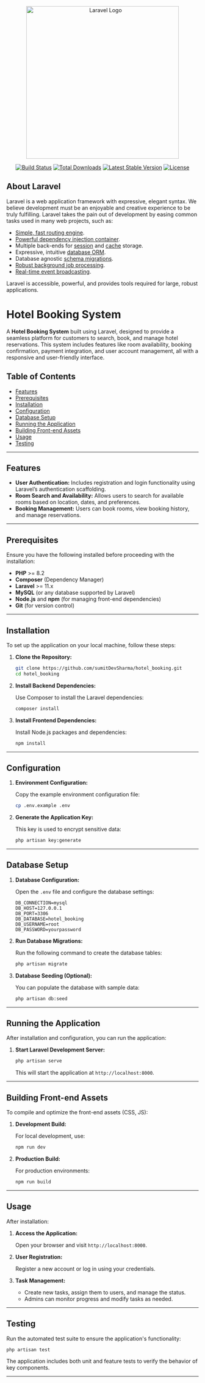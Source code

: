<p align="center"><a href="https://laravel.com" target="_blank"><img src="https://raw.githubusercontent.com/laravel/art/master/logo-lockup/5%20SVG/2%20CMYK/1%20Full%20Color/laravel-logolockup-cmyk-red.svg" width="400" alt="Laravel Logo"></a></p>

<p align="center">
<a href="https://github.com/laravel/framework/actions"><img src="https://github.com/laravel/framework/workflows/tests/badge.svg" alt="Build Status"></a>
<a href="https://packagist.org/packages/laravel/framework"><img src="https://img.shields.io/packagist/dt/laravel/framework" alt="Total Downloads"></a>
<a href="https://packagist.org/packages/laravel/framework"><img src="https://img.shields.io/packagist/v/laravel/framework" alt="Latest Stable Version"></a>
<a href="https://packagist.org/packages/laravel/framework"><img src="https://img.shields.io/packagist/l/laravel/framework" alt="License"></a>
</p>

## About Laravel

Laravel is a web application framework with expressive, elegant syntax. We believe development must be an enjoyable and creative experience to be truly fulfilling. Laravel takes the pain out of development by easing common tasks used in many web projects, such as:

- [Simple, fast routing engine](https://laravel.com/docs/routing).
- [Powerful dependency injection container](https://laravel.com/docs/container).
- Multiple back-ends for [session](https://laravel.com/docs/session) and [cache](https://laravel.com/docs/cache) storage.
- Expressive, intuitive [database ORM](https://laravel.com/docs/eloquent).
- Database agnostic [schema migrations](https://laravel.com/docs/migrations).
- [Robust background job processing](https://laravel.com/docs/queues).
- [Real-time event broadcasting](https://laravel.com/docs/broadcasting).

Laravel is accessible, powerful, and provides tools required for large, robust applications.



# Hotel Booking System

A **Hotel Booking System** built using Laravel, designed to provide a seamless platform for customers to search, book, and manage hotel reservations. This system includes features like room availability, booking confirmation, payment integration, and user account management, all with a responsive and user-friendly interface.

## Table of Contents

- [Features](#features)
- [Prerequisites](#prerequisites)
- [Installation](#installation)
- [Configuration](#configuration)
- [Database Setup](#database-setup)
- [Running the Application](#running-the-application)
- [Building Front-end Assets](#building-front-end-assets)
- [Usage](#usage)
- [Testing](#testing)

---

## Features

- **User Authentication:** Includes registration and login functionality using Laravel’s authentication scaffolding.
- **Room Search and Availability:** Allows users to search for available rooms based on location, dates, and preferences.
- **Booking Management:** Users can book rooms, view booking history, and manage reservations.

---

## Prerequisites

Ensure you have the following installed before proceeding with the installation:

- **PHP** >= 8.2
- **Composer** (Dependency Manager)
- **Laravel** >= 11.x
- **MySQL** (or any database supported by Laravel)
- **Node.js** and **npm** (for managing front-end dependencies)
- **Git** (for version control)

---

## Installation

To set up the application on your local machine, follow these steps:

1. **Clone the Repository:**

   ```bash
   git clone https://github.com/sumitDevSharma/hotel_booking.git
   cd hotel_booking
   ```

2. **Install Backend Dependencies:**

   Use Composer to install the Laravel dependencies:

   ```bash
   composer install
   ```

3. **Install Frontend Dependencies:**

   Install Node.js packages and dependencies:

   ```bash
   npm install
   ```

---

## Configuration

1. **Environment Configuration:**

   Copy the example environment configuration file:

   ```bash
   cp .env.example .env
   ```

2. **Generate the Application Key:**

   This key is used to encrypt sensitive data:

   ```bash
   php artisan key:generate
   ```

---

## Database Setup

1. **Database Configuration:**

   Open the `.env` file and configure the database settings:

   ```env
   DB_CONNECTION=mysql
   DB_HOST=127.0.0.1
   DB_PORT=3306
   DB_DATABASE=hotel_booking
   DB_USERNAME=root
   DB_PASSWORD=yourpassword
   ```

2. **Run Database Migrations:**

   Run the following command to create the database tables:

   ```bash
   php artisan migrate
   ```

3. **Database Seeding (Optional):**

   You can populate the database with sample data:

   ```bash
   php artisan db:seed
   ```

---

## Running the Application

After installation and configuration, you can run the application:

1. **Start Laravel Development Server:**

   ```bash
   php artisan serve
   ```

   This will start the application at `http://localhost:8000`.

---

## Building Front-end Assets

To compile and optimize the front-end assets (CSS, JS):

1. **Development Build:**

   For local development, use:

   ```bash
   npm run dev
   ```

2. **Production Build:**

   For production environments:

   ```bash
   npm run build
   ```

---

## Usage

After installation:

1. **Access the Application:**

   Open your browser and visit `http://localhost:8000`.

2. **User Registration:**

   Register a new account or log in using your credentials.

3. **Task Management:**

   - Create new tasks, assign them to users, and manage the status.
   - Admins can monitor progress and modify tasks as needed.

---

## Testing

Run the automated test suite to ensure the application's functionality:

```bash
php artisan test
```

The application includes both unit and feature tests to verify the behavior of key components.

---



